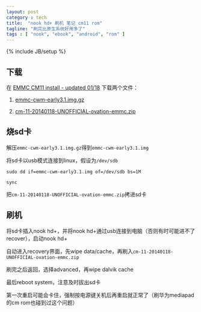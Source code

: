 ```yaml
---
layout: post
category : tech
title:  "nook hd+ 刷机 笔记 cm11 rom"
tagline: "刷完比原生系统好用多了"
tags : [ "nook", "ebook", "android", "rom" ] 
---
```

{% include JB/setup %}

## 下载

在 [EMMC CM11 install - updated 01/18](http://forum.xda-developers.com/showthread.php?t=2600572) 下载两个文件：

1) [emmc-cwm-early3.1.img.gz](http://nook.rootshell.ru/hd/emmc-cwm-early3.1.img.gz)

2) [cm-11-20140118-UNOFFICIAL-ovation-emmc.zip](http://nook.rootshell.ru/hd/cm-11-20140118-UNOFFICIAL-ovation-emmc.zip)

## 烧sd卡

解压``emmc-cwm-early3.1.img.gz``得到``emmc-cwm-early3.1.img``

将sd卡以usb模式连接到linux，假设为``/dev/sdb``

``sudo dd if=emmc-cwm-early3.1.img of=/dev/sdb bs=1M``

``sync``

把``cm-11-20140118-UNOFFICIAL-ovation-emmc.zip``拷进sd卡

## 刷机

将sd卡插入nook hd+，并将nook hd+通过usb连接到电脑（否则有时可能进不了recover），启动nook hd+

自动进入recovery界面，先wipe data/cache，再刷入``cm-11-20140118-UNOFFICIAL-ovation-emmc.zip``

刷完之后返回，选择advanced，再wipe dalvik cache

最后reboot system，注意及时拔出sd卡

第一次重启可能会卡住，强制按电源键关机后再重启就正常了（刷华为mediapad的cm rom也碰到过这个问题）
